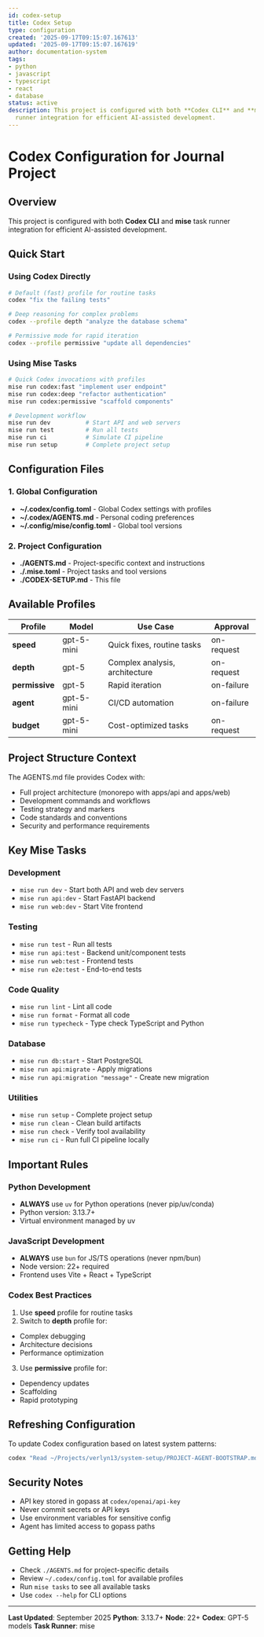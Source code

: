```yaml
---
id: codex-setup
title: Codex Setup
type: configuration
created: '2025-09-17T09:15:07.167613'
updated: '2025-09-17T09:15:07.167619'
author: documentation-system
tags:
- python
- javascript
- typescript
- react
- database
status: active
description: This project is configured with both **Codex CLI** and **mise** task
  runner integration for efficient AI-assisted development.
---
```


# Codex Configuration for Journal Project

## Overview

This project is configured with both **Codex CLI** and **mise** task runner integration for efficient AI-assisted development.

## Quick Start

### Using Codex Directly

```bash
# Default (fast) profile for routine tasks
codex "fix the failing tests"

# Deep reasoning for complex problems
codex --profile depth "analyze the database schema"

# Permissive mode for rapid iteration
codex --profile permissive "update all dependencies"
```

### Using Mise Tasks

```bash
# Quick Codex invocations with profiles
mise run codex:fast "implement user endpoint"
mise run codex:deep "refactor authentication"
mise run codex:permissive "scaffold components"

# Development workflow
mise run dev          # Start API and web servers
mise run test         # Run all tests
mise run ci           # Simulate CI pipeline
mise run setup        # Complete project setup
```

## Configuration Files

### 1. Global Configuration

- **\~/.codex/config.toml** - Global Codex settings with profiles
- **\~/.codex/AGENTS.md** - Personal coding preferences
- **\~/.config/mise/config.toml** - Global tool versions

### 2. Project Configuration

- **./AGENTS.md** - Project-specific context and instructions
- **./.mise.toml** - Project tasks and tool versions
- **./CODEX-SETUP.md** - This file

## Available Profiles

| Profile        | Model      | Use Case                       | Approval   |
| -------------- | ---------- | ------------------------------ | ---------- |
| **speed**      | gpt-5-mini | Quick fixes, routine tasks     | on-request |
| **depth**      | gpt-5      | Complex analysis, architecture | on-request |
| **permissive** | gpt-5      | Rapid iteration                | on-failure |
| **agent**      | gpt-5-mini | CI/CD automation               | on-failure |
| **budget**     | gpt-5-mini | Cost-optimized tasks           | on-request |

## Project Structure Context

The AGENTS.md file provides Codex with:

- Full project architecture (monorepo with apps/api and apps/web)
- Development commands and workflows
- Testing strategy and markers
- Code standards and conventions
- Security and performance requirements

## Key Mise Tasks

### Development

- `mise run dev` - Start both API and web dev servers
- `mise run api:dev` - Start FastAPI backend
- `mise run web:dev` - Start Vite frontend

### Testing

- `mise run test` - Run all tests
- `mise run api:test` - Backend unit/component tests
- `mise run web:test` - Frontend tests
- `mise run e2e:test` - End-to-end tests

### Code Quality

- `mise run lint` - Lint all code
- `mise run format` - Format all code
- `mise run typecheck` - Type check TypeScript and Python

### Database

- `mise run db:start` - Start PostgreSQL
- `mise run api:migrate` - Apply migrations
- `mise run api:migration "message"` - Create new migration

### Utilities

- `mise run setup` - Complete project setup
- `mise run clean` - Clean build artifacts
- `mise run check` - Verify tool availability
- `mise run ci` - Run full CI pipeline locally

## Important Rules

### Python Development

- **ALWAYS** use `uv` for Python operations (never pip/uv/conda)
- Python version: 3.13.7+
- Virtual environment managed by uv

### JavaScript Development

- **ALWAYS** use `bun` for JS/TS operations (never npm/bun)
- Node version: 22+ required
- Frontend uses Vite + React + TypeScript

### Codex Best Practices

1. Use **speed** profile for routine tasks
2. Switch to **depth** profile for:

- Complex debugging
- Architecture decisions
- Performance optimization

3. Use **permissive** profile for:

- Dependency updates
- Scaffolding
- Rapid prototyping

## Refreshing Configuration

To update Codex configuration based on latest system patterns:

```bash
codex "Read ~/Projects/verlyn13/system-setup/PROJECT-AGENT-BOOTSTRAP.md and update project configuration"
```

## Security Notes

- API key stored in gopass at `codex/openai/api-key`
- Never commit secrets or API keys
- Use environment variables for sensitive config
- Agent has limited access to gopass paths

## Getting Help

- Check `./AGENTS.md` for project-specific details
- Review `~/.codex/config.toml` for available profiles
- Run `mise tasks` to see all available tasks
- Use `codex --help` for CLI options

***

**Last Updated**: September 2025
**Python**: 3.13.7+
**Node**: 22+
**Codex**: GPT-5 models
**Task Runner**: mise
